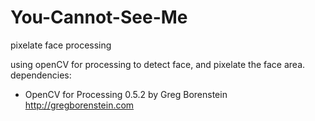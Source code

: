# You-Cannot-See-Me
pixelate face processing 

using openCV for processing to detect face, and pixelate the face area. 
dependencies: 
- OpenCV for Processing 0.5.2 by Greg Borenstein http://gregborenstein.com
